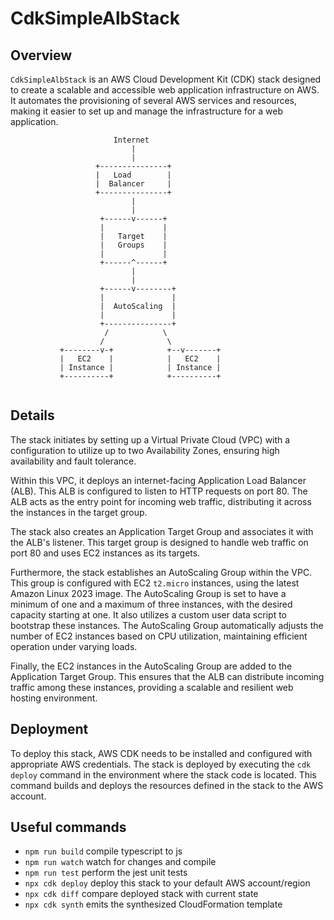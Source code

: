 # CdkSimpleAlbStack

## Overview
`CdkSimpleAlbStack` is an AWS Cloud Development Kit (CDK) stack designed to create a scalable and accessible web application infrastructure on AWS. It automates the provisioning of several AWS services and resources, making it easier to set up and manage the infrastructure for a web application.

```
                       Internet
                           |
                           |
                   +---------------+
                   |   Load        |
                   |  Balancer     |
                   +---------------+
                           |
                           |
                    +------v------+
                    |             |
                    |   Target    |
                    |   Groups    |
                    |             |
                    +------^------+
                           |
                           |
                    +------v--------+
                    |               |
                    |  AutoScaling  |
                    |               |
                    +---------------+
                     /            \
                    /              \
           +--------v-+            +--v-------+
           |   EC2    |            |   EC2    |
           | Instance |            | Instance |
           +----------+            +----------+


```

## Details
The stack initiates by setting up a Virtual Private Cloud (VPC) with a configuration to utilize up to two Availability Zones, ensuring high availability and fault tolerance.

Within this VPC, it deploys an internet-facing Application Load Balancer (ALB). This ALB is configured to listen to HTTP requests on port 80. The ALB acts as the entry point for incoming web traffic, distributing it across the instances in the target group.

The stack also creates an Application Target Group and associates it with the ALB's listener. This target group is designed to handle web traffic on port 80 and uses EC2 instances as its targets. 

Furthermore, the stack establishes an AutoScaling Group within the VPC. This group is configured with EC2 `t2.micro` instances, using the latest Amazon Linux 2023 image. The AutoScaling Group is set to have a minimum of one and a maximum of three instances, with the desired capacity starting at one. It also utilizes a custom user data script to bootstrap these instances. The AutoScaling Group automatically adjusts the number of EC2 instances based on CPU utilization, maintaining efficient operation under varying loads.

Finally, the EC2 instances in the AutoScaling Group are added to the Application Target Group. This ensures that the ALB can distribute incoming traffic among these instances, providing a scalable and resilient web hosting environment.

## Deployment
To deploy this stack, AWS CDK needs to be installed and configured with appropriate AWS credentials. The stack is deployed by executing the `cdk deploy` command in the environment where the stack code is located. This command builds and deploys the resources defined in the stack to the AWS account.

## Useful commands

* `npm run build`   compile typescript to js
* `npm run watch`   watch for changes and compile
* `npm run test`    perform the jest unit tests
* `npx cdk deploy`  deploy this stack to your default AWS account/region
* `npx cdk diff`    compare deployed stack with current state
* `npx cdk synth`   emits the synthesized CloudFormation template
